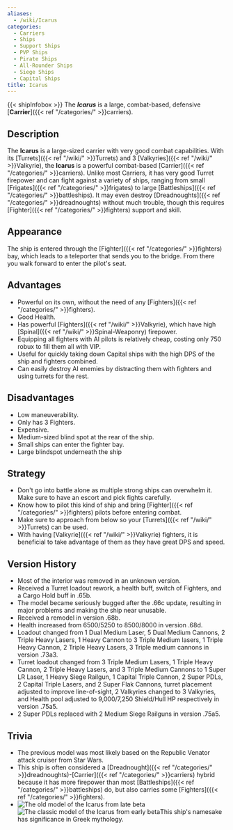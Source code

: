 ```yaml
---
aliases:
  - /wiki/Icarus
categories:
  - Carriers
  - Ships
  - Support Ships
  - PVP Ships
  - Pirate Ships
  - All-Rounder Ships
  - Siege Ships
  - Capital Ships
title: Icarus
---
```


{{< shipInfobox >}} The **_Icarus_** is a large, combat-based, defensive [**Carrier**]({{< ref "/categories/" >}}carriers). 

## Description

The **Icarus** is a large-sized carrier with very good combat capabilities. With its [Turrets]({{< ref "/wiki/" >}}Turrets) and 3 [Valkyries]({{< ref "/wiki/" >}}Valkyrie), the **Icarus** is a powerful combat-based [Carrier]({{< ref "/categories/" >}}carriers). Unlike most Carriers, it has very good Turret firepower and can fight against a variety of ships, ranging from small [Frigates]({{< ref "/categories/" >}}frigates) to large [Battleships]({{< ref "/categories/" >}}battleships). It may even destroy [Dreadnoughts]({{< ref "/categories/" >}}dreadnoughts) without much trouble, though this requires [Fighter]({{< ref "/categories/" >}}fighters) support and skill.

## Appearance

The ship is entered through the [Fighter]({{< ref "/categories/" >}}fighters) bay, which leads to a teleporter that sends you to the bridge. From there you walk forward to enter the pilot's seat.

## Advantages

- Powerful on its own, without the need of any [Fighters]({{< ref "/categories/" >}}fighters).
- Good Health.
- Has powerful [Fighters]({{< ref "/wiki/" >}}Valkyrie), which have high [Spinal]({{< ref "/wiki/" >}}Spinal-Weaponry) firepower.
- Equipping all fighters with AI pilots is relatively cheap, costing only 750 robux to fill them all with VIP.
- Useful for quickly taking down Capital ships with the high DPS of the ship and fighters combined.
- Can easily destroy AI enemies by distracting them with fighters and using turrets for the rest.

## Disadvantages

- Low maneuverability.
- Only has 3 Fighters.
- Expensive.
- Medium-sized blind spot at the rear of the ship.
- Small ships can enter the fighter bay.
- Large blindspot underneath the ship

## Strategy

- Don't go into battle alone as multiple strong ships can overwhelm it. Make sure to have an escort and pick fights carefully.
- Know how to pilot this kind of ship and bring [Fighter]({{< ref "/categories/" >}}fighters) pilots before entering combat.
- Make sure to approach from below so your [Turrets]({{< ref "/wiki/" >}}Turrets) can be used.
- With having [Valkyrie]({{< ref "/wiki/" >}}Valkyrie) fighters, it is beneficial to take advantage of them as they have great DPS and speed.

## Version History

- Most of the interior was removed in an unknown version.
- Received a Turret loadout rework, a health buff, switch of Fighters, and a Cargo Hold buff in .65b.
- The model became seriously bugged after the .66c update, resulting in major problems and making the ship near unusable.
- Received a remodel in version .68b.
- Health increased from 6500/5250 to 8500/8000 in version .68d.
- Loadout changed from 1 Dual Medium Laser, 5 Dual Medium Cannons, 2 Triple Heavy Lasers, 1 Heavy Cannon to 3 Triple Medium lasers, 1 Triple Heavy Cannon, 2 Triple Heavy Lasers, 3 Triple medium cannons in version .73a3.
- Turret loadout changed from 3 Triple Medium Lasers, 1 Triple Heavy Cannon, 2 Triple Heavy Lasers, and 3 Triple Medium Cannons to 1 Super LR Laser, 1 Heavy Siege Railgun, 1 Capital Triple Cannon, 2 Super PDLs, 2 Capital Triple Lasers, and 2 Super Flak Cannons, turret placement adjusted to improve line-of-sight, 2 Valkyries changed to 3 Valkyries, and Health pool adjusted to 9,000/7,250 Shield/Hull HP respectively in version .75a5.
- 2 Super PDLs replaced with 2 Medium Siege Railguns in version .75a5.

## Trivia

- The previous model was most likely based on the Republic Venator attack cruiser from Star Wars.
- This ship is often considered a [Dreadnought]({{< ref "/categories/" >}}dreadnoughts)-[Carrier]({{< ref "/categories/" >}}carriers) hybrid because it has more firepower than most [Battleships]({{< ref "/categories/" >}}battleships) do, but also carries some [Fighters]({{< ref "/categories/" >}}fighters).
- ![The old model of the Icarus from late
beta](Old-icarusmodel.png "The old model of the Icarus from late beta")![The
classic model of the Icarus from early
beta](Classic-icarusmodel.png "The classic model of the Icarus from early beta")This ship's namesake has significance in Greek mythology.
